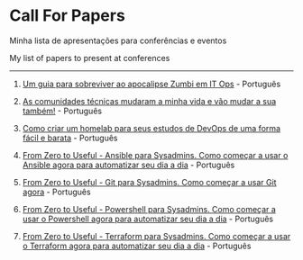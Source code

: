 # Call For Papers
Minha lista de apresentações para conferências e eventos

My list of papers to present at conferences

---

1. [Um guia para sobreviver ao apocalipse Zumbi em IT Ops](https://github.com/valdecircarvalho/callforpapers/blob/master/talks/TALK-ApocalipseZumbiDevOps.md) - Português

2. [As comunidades técnicas mudaram a minha vida e vão mudar a sua também!](https://github.com/valdecircarvalho/callforpapers/blob/master/talks/TALK-ComunidadesTecnicas.md) - Português

3. [Como criar um homelab para seus estudos de DevOps de uma forma fácil e barata](https://github.com/valdecircarvalho/callforpapers/blob/master/talks/TALK-Homelab.md) - Português

4. [From Zero to Useful - Ansible para Sysadmins. Como começar a usar o Ansible agora para automatizar seu dia a dia](https://github.com/valdecircarvalho/callforpapers/blob/master/talks/TALK-Zero2Useful-Ansible.md) - Português

5. [From Zero to Useful - Git para Sysadmins. Como começar a usar Git agora](https://github.com/valdecircarvalho/callforpapers/blob/master/talks/TALK-Zero2Useful-Git.md) - Português

6. [From Zero to Useful - Powershell para Sysadmins. Como começar a usar o Powershell agora para automatizar seu dia a dia](https://github.com/valdecircarvalho/callforpapers/blob/master/talks/TALK-Zero2Useful-Powershell.md) - Português

7. [From Zero to Useful - Terraform para Sysadmins. Como começar a usar o Terraform agora para automatizar seu dia a dia](https://github.com/valdecircarvalho/callforpapers/blob/master/talks/TALK-Zero2Useful-Terraform.md) - Português


